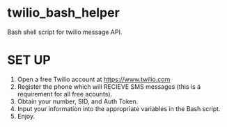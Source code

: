 # twilio_bash_helper
Bash shell script for twilio message API.

# SET UP
1) Open a free Twilio account at https://www.twilio.com 
2) Register the phone which will RECIEVE SMS messages (this is a requirement for all free acounts). 
3) Obtain your number, SID, and Auth Token.  
4) Input your information into the appropriate variables in the Bash script.  
5) Enjoy. 
